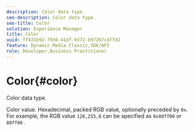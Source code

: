 ```yaml
---
description: Color data type.
seo-description: Color data type.
seo-title: Color
solution: Experience Manager
title: Color
uuid: ff431b92-7936-41df-9372-b97267cdffd2
feature: Dynamic Media Classic,SDK/API
role: Developer,Business Practitioner
---
```


# Color{#color}

Color data type.

 Color value. Hexadecimal, packed RGB value, optionally preceded by `0x`. For example, the RGB value `128,255,0` can be specified as `0x80ff00` or `80ff00` . 
